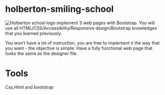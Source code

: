 # holberton-smiling-school
![Holberton school logo](https://github.com/danielj32/holberton-smiling-school/tree/main/images)
implement 3 web pages with Bootstrap. You will use all HTML/CSS/Accessibility/Responsive design/Bootstrap knowledges that you learned previously.

You won’t have a lot of instruction, you are free to implement it the way that you want - the objective is simple: Have a fully functional web page that looks the same as the designer file.

# Tools
Css,Html and bootstrap
